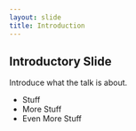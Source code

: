 ```yaml
---
layout: slide
title: Introduction
---
```


<h2>Introductory Slide</h2>

Introduce what the talk is about.

<ul>
<li class="slide">Stuff</li>
<li class="slide"> More Stuff</li>
<li class="slide">Even More Stuff</li>
</ul>
